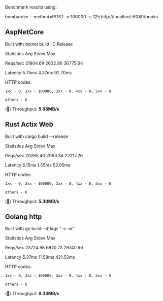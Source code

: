 
Benchmark results using:


bombardier --method=POST -n 100000 -c 125 http://localhost:8080/books

## AspNetCore

Built with dotnet build -C Release

Statistics        Avg      Stdev        Max

  Reqs/sec     21804.69    2632.89   36775.64

  Latency        5.75ms     4.37ms    92.70ms

  HTTP codes:

    1xx - 0, 2xx - 100000, 3xx - 0, 4xx - 0, 5xx - 0

    others - 0

  (&#x1F53C;) Throughput:     **5.88MB/s**




## Rust Actix Web

Built with cargo build --release

Statistics        Avg      Stdev        Max

  Reqs/sec     20285.40    2093.34   22217.26

  Latency        6.15ms     1.55ms    53.05ms

  HTTP codes:

    1xx - 0, 2xx - 100000, 3xx - 0, 4xx - 0, 5xx - 0

    others - 0

  (&#x1F53C;) Throughput:     **5.30MB/s**



## Golang http

Built with go build -ldflags "-s -w"

Statistics        Avg      Stdev        Max

  Reqs/sec     23724.98    6870.73   29740.66

  Latency        5.27ms    11.58ms   421.52ms

  HTTP codes:

    1xx - 0, 2xx - 100000, 3xx - 0, 4xx - 0, 5xx - 0

    others - 0

  (&#x1F53C;) Throughput:     **6.33MB/s**






